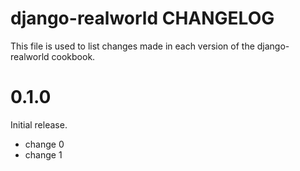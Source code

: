 # django-realworld CHANGELOG

This file is used to list changes made in each version of the django-realworld cookbook.

# 0.1.0

Initial release.

- change 0
- change 1

